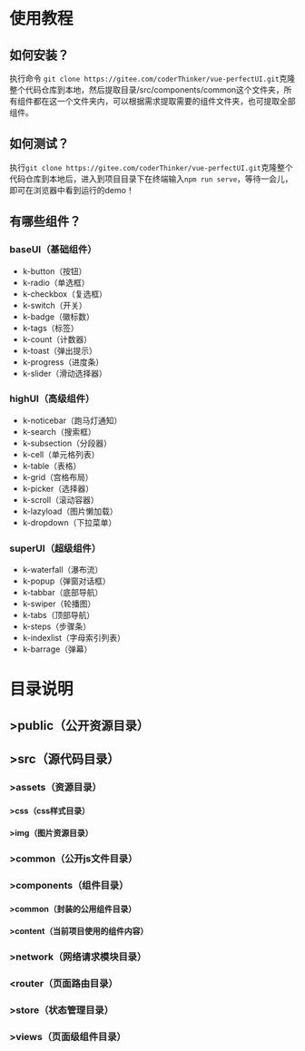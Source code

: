 # 使用教程

## 如何安装？

执行命令 `git clone https://gitee.com/coderThinker/vue-perfectUI.git`克隆整个代码仓库到本地，然后提取目录/src/components/common这个文件夹，所有组件都在这一个文件夹内，可以根据需求提取需要的组件文件夹，也可提取全部组件。

## 如何测试？

执行`git clone https://gitee.com/coderThinker/vue-perfectUI.git`克隆整个代码仓库到本地后，进入到项目目录下在终端输入`npm run serve`，等待一会儿，即可在浏览器中看到运行的demo！

## 有哪些组件？

### baseUI（基础组件）

* k-button（按钮）
* k-radio（单选框）
* k-checkbox（复选框）
* k-switch（开关）
* k-badge（徽标数）
* k-tags（标签）
* k-count（计数器）
* k-toast（弹出提示） 
* k-progress（进度条）
* k-slider（滑动选择器）

### highUI（高级组件）

* k-noticebar（跑马灯通知）
* k-search（搜索框）
* k-subsection（分段器）
* k-cell（单元格列表）
* k-table（表格）
* k-grid（宫格布局）
* k-picker（选择器）
* k-scroll（滚动容器）
* k-lazyload（图片懒加载）
* k-dropdown（下拉菜单）

### superUI（超级组件）

* k-waterfall（瀑布流）
* k-popup（弹窗对话框）
* k-tabbar（底部导航）
* k-swiper（轮播图）
* k-tabs（顶部导航）
* k-steps（步骤条）
* k-indexlist（字母索引列表）
* k-barrage（弹幕）

# 目录说明

## >public（公开资源目录）

## >src（源代码目录）

### >assets（资源目录）

#### >css（css样式目录）

#### >img（图片资源目录）

### >common（公开js文件目录）

### >components（组件目录）

#### >common（封装的公用组件目录）

#### >content（当前项目使用的组件内容）

### >network（网络请求模块目录）

### <router（页面路由目录）

### >store（状态管理目录）

### >views（页面级组件目录）













